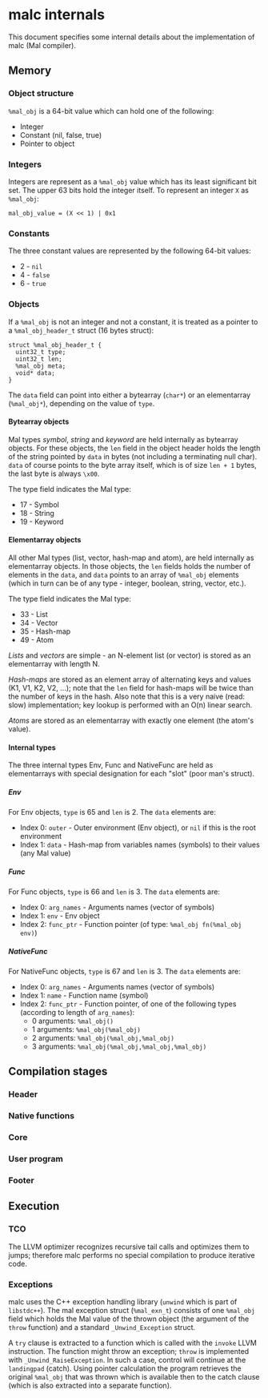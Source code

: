 # malc internals

This document specifies some internal details about the implementation of malc
(Mal compiler).

## Memory

### Object structure

`%mal_obj` is a 64-bit value which can hold one of the following:

* Integer
* Constant (nil, false, true)
* Pointer to object

### Integers

Integers are represent as a `%mal_obj` value which has its least significant
bit set. The upper 63 bits hold the integer itself. To represent an integer `X`
as `%mal_obj`:

    mal_obj_value = (X << 1) | 0x1

### Constants

The three constant values are represented by the following 64-bit values:

* 2 - `nil`
* 4 - `false`
* 6 - `true`

### Objects

If a `%mal_obj` is not an integer and not a constant, it is treated as a
pointer to a `%mal_obj_header_t` struct (16 bytes struct):

```
struct %mal_obj_header_t {
  uint32_t type;
  uint32_t len;
  %mal_obj meta;
  void* data;
}
```

The `data` field can point into either a bytearray (`char*`) or an elementarray
(`%mal_obj*`), depending on the value of `type`.

#### Bytearray objects ####

Mal types *symbol*, *string* and *keyword* are held internally as bytearray
objects.  For these objects, the `len` field in the object header holds the
length of the string pointed by `data` in bytes (not including a terminating
null char).  `data` of course points to the byte array itself, which is of size
`len + 1` bytes, the last byte is always `\x00`.

The type field indicates the Mal type:

* 17 - Symbol
* 18 - String
* 19 - Keyword

#### Elementarray objects ####

All other Mal types (list, vector, hash-map and atom), are held internally as
elementarray objects.  In those objects, the `len` fields holds the number of
elements in the `data`, and `data` points to an array of `%mal_obj` elements
(which in turn can be of any type - integer, boolean, string, vector, etc.).

The type field indicates the Mal type:

* 33 - List
* 34 - Vector
* 35 - Hash-map
* 49 - Atom

*Lists* and *vectors* are simple - an N-element list (or vector) is stored as
an elementarray with length N.

*Hash-maps* are stored as an element array of alternating keys and values (K1,
V1, K2, V2, ...); note that the `len` field for hash-maps will be twice than
the number of keys in the hash. Also note that this is a very naive (read:
slow) implementation; key lookup is performed with an O(n) linear search.

*Atoms* are stored as an elementarray with exactly one element (the atom's
value).

#### Internal types ####

The three internal types Env, Func and NativeFunc are held as elementarrays
with special designation for each "slot" (poor man's struct).

##### Env #####

For Env objects, `type` is 65 and `len` is 2. The `data` elements are:

* Index 0: `outer` - Outer environment (Env object), or `nil` if this is the
  root environment
* Index 1: `data` - Hash-map from variables names (symbols) to their values
  (any Mal value)

##### Func #####

For Func objects, `type` is 66 and `len` is 3. The `data` elements are:

* Index 0: `arg_names` - Arguments names (vector of symbols)
* Index 1: `env` - Env object
* Index 2: `func_ptr` - Function pointer (of type: `%mal_obj fn(%mal_obj env)`)

##### NativeFunc #####

For NativeFunc objects, `type` is 67 and `len` is 3. The `data` elements are:

* Index 0: `arg_names` - Arguments names (vector of symbols)
* Index 1: `name` - Function name (symbol)
* Index 2: `func_ptr` - Function pointer, of one of the following types (according to length of `arg_names`):
  - 0 arguments: `%mal_obj()`
  - 1 arguments: `%mal_obj(%mal_obj)`
  - 2 arguments: `%mal_obj(%mal_obj,%mal_obj)`
  - 3 arguments: `%mal_obj(%mal_obj,%mal_obj,%mal_obj)`


## Compilation stages

### Header

### Native functions

### Core

### User program

### Footer


## Execution

### TCO

The LLVM optimizer recognizes recursive tail calls and optimizes them to jumps;
therefore malc performs no special compilation to produce iterative code.

### Exceptions

malc uses the C++ exception handling library (`unwind` which is part of
`libstdc++`).  The mal exception struct (`%mal_exn_t`) consists of one
`%mal_obj` field which holds the Mal value of the thrown object (the argument
of the `throw` function) and a standard `_Unwind_Exception` struct.

A `try` clause is extracted to a function which is called with the `invoke`
LLVM instruction.  The function might throw an exception; `throw` is
implemented with `_Unwind_RaiseException`.  In such a case, control will
continue at the `landingpad` (catch).  Using pointer calculation the program
retrieves the original `%mal_obj` that was thrown which is available then to
the catch clause (which is also extracted into a separate function).
